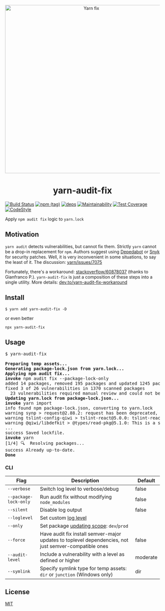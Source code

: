 <p align="center">
  <a href="https://yarnpkg.com/">
    <img alt="Yarn fix" src="https://github.com/antongolub/yarn-audit-fix/blob/master/img/yarn-audit-fix.png?raw=true?raw=true" width="546">
  </a>
</p>

<h1 align="center">
  yarn-audit-fix
</h1>

[![Build Status](https://travis-ci.com/antongolub/yarn-audit-fix.svg?branch=master)](https://travis-ci.com/antongolub/yarn-audit-fix)
[![npm (tag)](https://img.shields.io/npm/v/yarn-audit-fix)](https://www.npmjs.com/package/yarn-audit-fix)
[![deps](https://img.shields.io/david/antongolub/yarn-audit-fix)](https://david-dm.org/antongolub/yarn-audit-fix)
[![Maintainability](https://api.codeclimate.com/v1/badges/1ace18434c46fe1a47fe/maintainability)](https://codeclimate.com/github/antongolub/yarn-audit-fix/maintainability)
[![Test Coverage](https://api.codeclimate.com/v1/badges/1ace18434c46fe1a47fe/test_coverage)](https://codeclimate.com/github/antongolub/yarn-audit-fix/test_coverage)
[![CodeStyle](https://img.shields.io/badge/code%20style-tslint--config--qiwi-brightgreen.svg)](https://github.com/qiwi/tslint-config-qiwi)

Apply `npm audit fix` logic to `yarn.lock`

## Motivation
`yarn audit` detects vulnerabilities, but cannot fix them.
Strictly `yarn` cannot be a drop-in replacement for `npm`.
Authors suggest using [Depedabot](https://dependabot.com/) or [Snyk](https://snyk.io/) for security patches. Well, it is very inconvenient in some situations, to say the least of it.
The discussion: [yarn/issues/7075](https://github.com/yarnpkg/yarn/issues/7075)

Fortunately, there's a workaround: [stackoverflow/60878037](https://stackoverflow.com/a/60878037) (thanks to Gianfranco P.).
`yarn-audit-fix` is just a composition of these steps into a single utility.
More details: [dev.to/yarn-audit-fix-workaround](https://dev.to/antongolub/yarn-audit-fix-workaround-i2a)

## Install
```shell script
$ yarn add yarn-audit-fix -D
```
or even better
```
npx yarn-audit-fix
```

## Usage
<pre>
$ yarn-audit-fix

<b>Preparing temp assets...</b>
<b>Generating package-lock.json from yarn.lock...</b>
<b>Applying npm audit fix...</b>
<b>invoke</b> npm audit fix --package-lock-only
added 14 packages, removed 195 packages and updated 1245 packages in 4.795s
fixed 3 of 26 vulnerabilities in 1370 scanned packages
  23 vulnerabilities required manual review and could not be updated
<b>Updating yarn.lock from package-lock.json...</b>
<b>invoke</b> yarn import
info found npm package-lock.json, converting to yarn.lock
warning synp > request@2.88.2: request has been deprecated, see https://github.com/request/request/issues/3142
warning tslint-config-qiwi > tslint-react@5.0.0: tslint-react is deprecated along with TSLint
warning @qiwi/libdefkit > @types/read-pkg@5.1.0: This is a stub types definition. read-pkg provides its own type definitions, so you do not need this installed.
...
success Saved lockfile.
<b>invoke</b> yarn
[1/4] 🔍  Resolving packages...
success Already up-to-date.
<b>Done</b>
</pre>

### CLI
| Flag | Description | Default |
|---|---|---|
|`--verbose` | Switch log level to verbose/debug | false |
|`--package-lock-only` | Run audit fix without modifying `node_modules` | false |
|`--silent` | Disable log output | false |
|`--loglevel` | Set custom [log level](https://docs.npmjs.com/misc/config#shorthands-and-other-cli-niceties)
|`--only` | Set package [updating scope](https://docs.npmjs.com/cli/audit): `dev`/`prod`
|`--force` | Have audit fix install semver-major updates to toplevel dependencies, not just semver-compatible ones | false
|`--audit-level` | Include a vulnerability with a level as defined or higher | moderate
|`--symlink` | Specify symlink type for temp assets: `dir` or `junction` (Windows only) | dir

## License
[MIT](./LICENSE)
